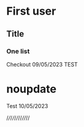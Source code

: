 # First user
## Title 
###
### One list


Checkout 09/05/2023 TEST
# noupdate


Test 10/05/2023

/*/*/*/*/*/*//*//*//
